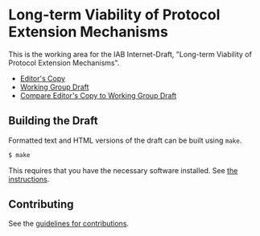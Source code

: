 # Long-term Viability of Protocol Extension Mechanisms

This is the working area for the IAB Internet-Draft, "Long-term Viability of Protocol Extension Mechanisms".

* [Editor's Copy](https://intarchboard.github.io/use-it-or-lose-it/#go.draft-iab-use-it-or-lose-it.html)
* [Working Group Draft](https://tools.ietf.org/html/draft-iab-use-it-or-lose-it)
* [Compare Editor's Copy to Working Group Draft](https://intarchboard.github.io/use-it-or-lose-it/#go.draft-iab-use-it-or-lose-it.diff)

## Building the Draft

Formatted text and HTML versions of the draft can be built using `make`.

```sh
$ make
```

This requires that you have the necessary software installed.  See
[the instructions](https://github.com/martinthomson/i-d-template/blob/main/doc/SETUP.md).


## Contributing

See the
[guidelines for contributions](https://github.com/intarchboard/use-it-or-lose-it/blob/main/CONTRIBUTING.md).

